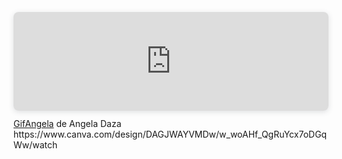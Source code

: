 <div style="position: relative; width: 100%; height: 0; padding-top: 31.2500%;
 padding-bottom: 0; box-shadow: 0 2px 8px 0 rgba(63,69,81,0.16); margin-top: 1.6em; margin-bottom: 0.9em; overflow: hidden;
 border-radius: 8px; will-change: transform;">
  <iframe loading="lazy" style="position: absolute; width: 100%; height: 100%; top: 0; left: 0; border: none; padding: 0;margin: 0;"
    src="https:&#x2F;&#x2F;www.canva.com&#x2F;design&#x2F;DAGJWAYVMDw&#x2F;w_woAHf_QgRuYcx7oDGqWw&#x2F;watch?embed" allowfullscreen="allowfullscreen" allow="fullscreen">
  </iframe>
</div>
<a href="https:&#x2F;&#x2F;www.canva.com&#x2F;design&#x2F;DAGJWAYVMDw&#x2F;w_woAHf_QgRuYcx7oDGqWw&#x2F;watch?utm_content=DAGJWAYVMDw&amp;utm_campaign=designshare&amp;utm_medium=embeds&amp;utm_source=link" target="_blank" rel="noopener">GifAngela</a> de Angela Daza
https://www.canva.com/design/DAGJWAYVMDw/w_woAHf_QgRuYcx7oDGqWw/watch
